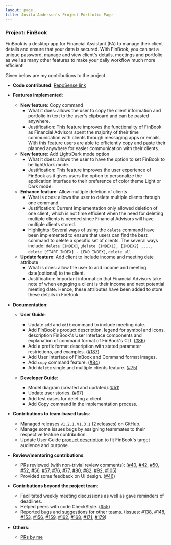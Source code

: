 ```yaml
---
layout: page
title: Jovita Anderson's Project Portfolio Page
---
```

### Project: FinBook

FinBook is a desktop app for Financial Assistant (FA) to manage their client details and ensure that your data is
secured. With FinBook, you can set a unique password, manage and view client's details, meetings and portfolio as well
as many other features to make your daily workflow much more efficient!

Given below are my contributions to the project.

* **Code
  contributed**: [RepoSense link](https://nus-cs2103-ay2223s1.github.io/tp-dashboard/?search=jovitaanderson&breakdown=true)

* **Features implemented**:
    * **New feature**: Copy command
        * What it does: allows the user to copy the client information and portfolio in text to the user's
          clipboard and can be pasted anywhere.
        * Justification: This feature improves the functionality of FinBook as Financial Advisors spent the
          majority of their time communication with clients through messaging apps or emails. With this feature
          users are able to efficiently copy and paste their planned anywhere for easier communication with their
          clients.
    * **New feature**: Add Light/Dark mode option
        * What it does: allows the user to have the option to set FinBook to be light/dark mode.
        * Justification: This feature improves the user experience of FinBook as it gives users the option to
          personalize the application interface to their preference of color theme Light or Dark mode.  
    * **Enhance feature**: Allow multiple deletion of clients
        * What is does: allows the user to delete multiple clients through one command.
        * Justification: Current implementation only allowed deletion of one client, which is not time efficient
          when the need for deleting multiple clients is needed since Financial Advisors will have multiple clients
          stored.
        * Highlights: Several ways of using the `delete` command have been implemented to ensure that users can
          find the best command to delete a specific set of clients. The several ways include: `delete [INDEX]`,
          ,`delete [INDEX1], [INDEX2] ,...`, `delete [START INDEX] - [END INDEX]`, `delete all`
    * **Update feature**: Add client to include income and meeting date attribute
        * What is does: allow the user to add income and meeting date(optional) to the client.
        * Justification: Important information that Financial Advisors take note of when engaging a client is their
          income and next potential meeting date. Hence, these attributes have been added to store these details in
          FinBook.
      
* **Documentation**:
    * **User Guide**:
        * Update `add` and `edit` command to include meeting date.
        * Add FinBook's product description, legend for symbol and icons, description FinBook's User
          Interface components and explanation of command format of FinBook's CLI. ([#86](https://github.com/AY2223S1-CS2103T-F11-3/tp/pull/86))
        * Add a prefix format description with stated parameter restrictions, and examples. ([#187](https://github.com/AY2223S1-CS2103T-F11-3/tp/pull/187))
        * Add User Interface of FinBook and Command format images.
        * Add `copy` command feature. ([#84](https://github.com/AY2223S1-CS2103T-F11-3/tp/pull/84))
        * Add `delete` single and multiple clients feature. ([#75](https://github.com/AY2223S1-CS2103T-F11-3/tp/pull/75))

    * **Developer Guide**:
        * Model diagram (created and updated).([#51](https://github.com/AY2223S1-CS2103T-F11-3/tp/pull/51))
        * Update user stories. ([#97](https://github.com/AY2223S1-CS2103T-F11-3/tp/pull/97))
        * Add test cases for deleting a client.
        * Add Copy command in the implementation process.
        
* **Contributions to team-based tasks**:
    * Managed releases [`v1.2.1`](https://github.com/AY2223S1-CS2103T-F11-3/tp/releases/tag/v1.2.1),
      [`V1.3.1`](https://github.com/AY2223S1-CS2103T-F11-3/tp/releases/tag/v1.3.1) (2 releases) on GitHub.
    * Manage some issues bugs by assigning teammates to their respective feature contribution.
    * Update User Guide [product description](https://ay2223s1-cs2103t-f11-3.github.io/tp/UserGuide.html#11-what-is-finbook)
      to fit FinBook's target audience and purpose. 
    
* **Review/mentoring contributions**:
    * PRs reviewed (with non-trivial review comments): ([#40](https://github.com/AY2223S1-CS2103T-F11-3/tp/pull/40),
      [#42](https://github.com/AY2223S1-CS2103T-F11-3/tp/pull/40),
      [#50](https://github.com/AY2223S1-CS2103T-F11-3/tp/pull/50),
      [#52](https://github.com/AY2223S1-CS2103T-F11-3/tp/pull/52),
      [#56](https://github.com/AY2223S1-CS2103T-F11-3/tp/pull/56),
      [#57](https://github.com/AY2223S1-CS2103T-F11-3/tp/pull/57),
      [#76](https://github.com/AY2223S1-CS2103T-F11-3/tp/pull/76),
      [#77](https://github.com/AY2223S1-CS2103T-F11-3/tp/pull/77),
      [#80](https://github.com/AY2223S1-CS2103T-F11-3/tp/pull/80),
      [#82](https://github.com/AY2223S1-CS2103T-F11-3/tp/pull/82),
      [#92](https://github.com/AY2223S1-CS2103T-F11-3/tp/pull/92),
      [#105](https://github.com/AY2223S1-CS2103T-F11-3/tp/pull/105))
    * Provided some feedback on UI design. ([#46](https://github.com/AY2223S1-CS2103T-F11-3/tp/pull/46))

* **Contributions beyond the project team**:
    * Facilitated weekly meeting discussions as well as gave reminders of deadlines.
    * Helped peers with code CheckStyle. ([#55](https://github.com/AY2223S1-CS2103T-F11-3/tp/pull/55))
    * Reported bugs and suggestions for other teams. (Issues: 
      [#138](https://github.com/AY2223S1-CS2103-F14-3/tp/issues/138),
      [#148](https://github.com/AY2223S1-CS2103-F14-3/tp/issues/148),
      [#153](https://github.com/AY2223S1-CS2103-F14-3/tp/issues/153),
      [#156](https://github.com/AY2223S1-CS2103-F14-3/tp/issues/156),
      [#159](https://github.com/AY2223S1-CS2103-F14-3/tp/issues/159),
      [#162](https://github.com/AY2223S1-CS2103-F14-3/tp/issues/162),
      [#168](https://github.com/AY2223S1-CS2103-F14-3/tp/issues/168),
      [#171](https://github.com/AY2223S1-CS2103-F14-3/tp/issues/171),
      [#179](https://github.com/AY2223S1-CS2103-F14-3/tp/issues/179))
    
* **Others**:
    * [PRs by me](https://github.com/AY2223S1-CS2103T-F11-3/tp/pulls?q=is%3Apr+author%3Ajovitaanderson)
